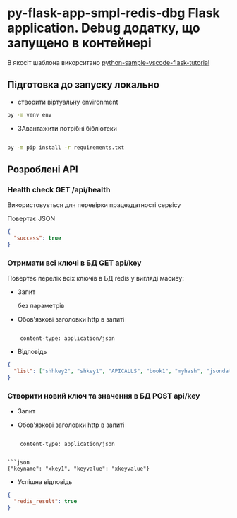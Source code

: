 # py-flask-app-smpl-redis-dbg Flask application. Debug додатку, що запущено в контейнері

В якосіт шаблона викорситано [ python-sample-vscode-flask-tutorial](https://github.com/microsoft/python-sample-vscode-flask-tutorial)


## Підготовка до запуску локально

- створити віртуальну environment

```bash
py -m venv env
```

- ЗАвантажити потрібні бібліотеки


```bash

py -m pip install -r requirements.txt

```



## Розроблені API

### Health check GET  /api/health

Використовується для перевірки працездатності сервісу

Повертає JSON

```json
{
  "success": true
}
```

### Отримати всі ключі в БД GET api/key

Повертає перелік всіх ключів в БД redis у вигляді масиву:

- Запит

   без параметрів

- Обов'язкові заголовки http в запиті

```text

    content-type: application/json

```

- Відповідь

```json
{
  "list": ["shhkey2", "shkey1", "APICALLS", "book1", "myhash", "jsondata", "get", "test1", "counter", "xcntr", "sh-book","gey"]
}

```

### Створити новий ключ та значення в БД POST api/key

- Запит

- Обов'язкові заголовки http в запиті

```text

    content-type: application/json


```json
{"keyname": "xkey1", "keyvalue": "xkeyvalue"}

```

- Успішна відповідь

```json
{
  "redis_result": true
}

```